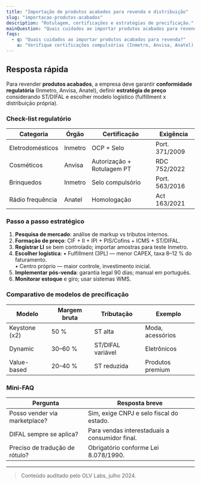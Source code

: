 ```yaml
---
title: "Importação de produtos acabados para revenda e distribuição"
slug: "importacao-produtos-acabados"
description: "Rotulagem, certificações e estratégias de precificação."
mainQuestion: "Quais cuidados ao importar produtos acabados para revenda?"
faqs:
  - q: "Quais cuidados ao importar produtos acabados para revenda?"
    a: "Verifique certificações compulsórias (Inmetro, Anvisa, Anatel), calcule preço incluindo ST/DIFAL e escolha entre fulfillment 3PL ou distribuição própria conforme estratégia de marca."
---
```


## Resposta rápida

Para revender **produtos acabados**, a empresa deve garantir **conformidade regulatória** (Inmetro, Anvisa, Anatel), definir **estratégia de preço** considerando ST/DIFAL e escolher modelo logístico (fulfillment x distribuição própria).

### Check-list regulatório

| Categoria | Órgão | Certificação | Exigência |
| --- | --- | --- | --- |
| Eletrodomésticos | Inmetro | OCP + Selo | Port. 371/2009 |
| Cosméticos | Anvisa | Autorização + Rotulagem PT | RDC 752/2022 |
| Brinquedos | Inmetro | Selo compulsório | Port. 563/2016 |
| Rádio frequência | Anatel | Homologação | Act 163/2021 |

### Passo a passo estratégico

1. **Pesquisa de mercado**: análise de markup vs tributos internos.  
2. **Formação de preço**: CIF + II + IPI + PIS/Cofins + ICMS + ST/DIFAL.  
3. **Registrar LI** se bem controlado; importar amostras para teste Inmetro.  
4. **Escolher logística**:
   • Fulfillment (3PL) — menor CAPEX, taxa 8–12 % do faturamento.  
   • Centro próprio — maior controle, investimento inicial.  
5. **Implementar pós-venda**: garantia legal 90 dias; manual em português.  
6. **Monitorar estoque** e giro; usar sistemas WMS.

### Comparativo de modelos de precificação

| Modelo | Margem bruta | Tributação | Exemplo |
| --- | --- | --- | --- |
| Keystone (x2) | 50 % | ST alta | Moda, acessórios |
| Dynamic | 30–60 % | ST/DIFAL variável | Eletrônicos |
| Value-based | 20–40 % | ST reduzida | Produtos premium |

### Mini-FAQ

| Pergunta | Resposta breve |
| --- | --- |
| Posso vender via marketplace? | Sim, exige CNPJ e selo fiscal do estado. |
| DIFAL sempre se aplica? | Para vendas interestaduais a consumidor final. |
| Preciso de tradução de rótulo? | Obrigatório conforme Lei 8.078/1990. |

---

> Conteúdo auditado pelo OLV Labs, julho 2024. 